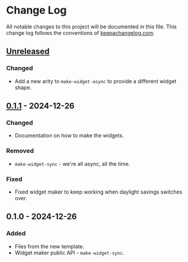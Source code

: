 # Change Log
All notable changes to this project will be documented in this file. This change log follows the conventions of [keepachangelog.com](http://keepachangelog.com/).

## [Unreleased]
### Changed
- Add a new arity to `make-widget-async` to provide a different widget shape.

## [0.1.1] - 2024-12-26
### Changed
- Documentation on how to make the widgets.

### Removed
- `make-widget-sync` - we're all async, all the time.

### Fixed
- Fixed widget maker to keep working when daylight savings switches over.

## 0.1.0 - 2024-12-26
### Added
- Files from the new template.
- Widget maker public API - `make-widget-sync`.

[Unreleased]: https://sourcehost.site/your-name/stock/compare/0.1.1...HEAD
[0.1.1]: https://sourcehost.site/your-name/stock/compare/0.1.0...0.1.1
